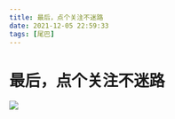 ```yaml
---
title: 最后，点个关注不迷路
date: 2021-12-05 22:59:33
tags: [尾巴]
---
```

# 最后，点个关注不迷路

![](https://p3-juejin.byteimg.com/tos-cn-i-k3u1fbpfcp/8a089ae12bfb4ca9a9e5d9ac82f58d43~tplv-k3u1fbpfcp-zoom-1.image)
